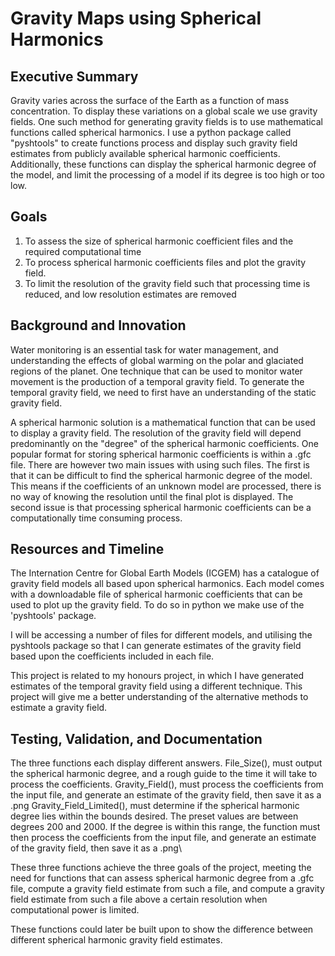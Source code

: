 # Gravity Maps using Spherical Harmonics
## Executive Summary
Gravity varies across the surface of the Earth as a function of mass concentration. To display these variations on a global scale we use gravity fields. One such method for generating gravity fields is to use mathematical functions called spherical harmonics. I use a python package called "pyshtools" to create functions process and display such gravity field estimates from publicly available spherical harmonic coefficients. Additionally, these functions can display the spherical harmonic degree of the model, and limit the processing of a model if its degree is too high or too low.

## Goals
1. To assess the size of spherical harmonic coefficient files and the required computational time
2. To process spherical harmonic coefficients files and plot the gravity field.
3. To limit the resolution of the gravity field such that processing time is reduced, and low resolution estimates are removed

## Background and Innovation
Water monitoring is an essential task for water management, and understanding the effects of global warming on the polar and glaciated regions of the planet. One technique that can be used to monitor water movement is the production of a temporal gravity field. To generate the temporal gravity field, we need to first have an understanding of the static gravity field.

A spherical harmonic solution is a mathematical function that can be used to display a gravity field. The resolution of the gravity field will depend predominantly on the "degree" of the spherical harmonic coefficients. One popular format for storing spherical harmonic coefficients is within a .gfc file. There are however two main issues with using such files. The first is that it can be difficult to find the spherical harmonic degree of the model. This means if the coefficients of an unknown model are processed, there is no way of knowing the resolution until the final plot is displayed. The second issue is that processing spherical harmonic coefficients can be a computationally time consuming process.

## Resources and Timeline
The Internation Centre for Global Earth Models (ICGEM) has a catalogue of gravity field models all based upon spherical harmonics. Each model comes with a downloadable file of spherical harmonic coefficients that can be used to plot up the gravity field. To do so in python we make use of the 'pyshtools' package.

I will be accessing a number of files for different models, and utilising the pyshtools package so that I can generate estimates of the gravity field based upon the coefficients included in each file.

This project is related to my honours project, in which I have generated estimates of the temporal gravity field using a different technique. This project will give me a better understanding of the alternative methods to estimate a gravity field.

## Testing, Validation, and Documentation
The three functions each display different answers.
File_Size(), must output the spherical harmonic degree, and a rough guide to the time it will take to process the coefficients.
Gravity_Field(), must process the coefficients from the input file, and generate an estimate of the gravity field, then save it as a .png
Gravity_Field_Limited(), must determine if the spherical harmonic degree lies within the bounds desired. The preset values are between degrees 200 and 2000. If the degree is within this range, the function must then process the coefficients from the input file, and generate an estimate of the gravity field, then save it as a .png\

These three functions achieve the three goals of the project, meeting the need for functions that can assess spherical harmonic degree from a .gfc file, compute a gravity field estimate from such a file, and compute a gravity field estimate from such a file above a certain resolution when computational power is limited.

These functions could later be built upon to show the difference between different spherical harmonic gravity field estimates.

